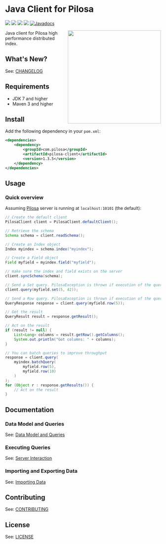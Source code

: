 # Java Client for Pilosa

<a href="https://github.com/pilosa"><img src="https://img.shields.io/badge/pilosa-1.3-blue.svg"></a>
<a href="http://search.maven.org/#search%7Cga%7C1%7Ca%3A%22pilosa-client%22"><img src="https://img.shields.io/maven-central/v/com.pilosa/pilosa-client.svg?maxAge=2592"></a>
<a href="https://travis-ci.org/pilosa/java-pilosa"><img src="https://api.travis-ci.org/pilosa/java-pilosa.svg?branch=master"></a>
<a href="https://coveralls.io/github/pilosa/java-pilosa?branch=master"><img src="https://coveralls.io/repos/github/pilosa/java-pilosa/badge.svg?branch=master" /></a>
<a href="http://javadoc.io/doc/com.pilosa/pilosa-client"><img src="http://javadoc.io/badge/com.pilosa/pilosa-client.svg" alt="Javadocs"></a>

<img src="https://www.pilosa.com/img/ee.svg" style="float: right" align="right" height="301">

Java client for Pilosa high performance distributed index.

## What's New?

See: [CHANGELOG](CHANGELOG.md)

## Requirements

* JDK 7 and higher
* Maven 3 and higher

## Install

Add the following dependency in your `pom.xml`:

```xml
<dependencies>
    <dependency>
        <groupId>com.pilosa</groupId>
        <artifactId>pilosa-client</artifactId>
        <version>1.3.5</version>
    </dependency>
</dependencies>
```

## Usage

### Quick overview

Assuming [Pilosa](https://github.com/pilosa/pilosa) server is running at `localhost:10101` (the default):

```java
// Create the default client
PilosaClient client = PilosaClient.defaultClient();

// Retrieve the schema
Schema schema = client.readSchema();

// Create an Index object
Index myindex = schema.index("myindex");

// Create a Field object
Field myfield = myindex.field("myfield");

// make sure the index and field exists on the server
client.syncSchema(schema);

// Send a Set query. PilosaException is thrown if execution of the query fails.
client.query(myfield.set(5, 42));

// Send a Row query. PilosaException is thrown if execution of the query fails.
QueryResponse response = client.query(myfield.row(5));

// Get the result
QueryResult result = response.getResult();

// Act on the result
if (result != null) {
    List<Long> columns = result.getRow().getColumns();
    System.out.println("Got columns: " + columns);
}

// You can batch queries to improve throughput
response = client.query(
    myindex.batchQuery(
        myfield.row(5),
        myfield.row(10)
    )
);
for (Object r : response.getResults()) {
    // Act on the result
}
```

## Documentation

### Data Model and Queries

See: [Data Model and Queries](docs/data-model-queries.md)

### Executing Queries

See: [Server Interaction](docs/server-interaction.md)

### Importing and Exporting Data

See: [Importing Data](docs/imports.md)

## Contributing

See: [CONTRIBUTING](CONTRIBUTING.md)

## License

See: [LICENSE](LICENSE)
